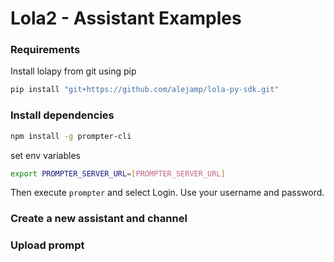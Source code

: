 # Lola2 - Assistant Examples

### Requirements

Install lolapy from git using pip

```bash
pip install "git+https://github.com/alejamp/lola-py-sdk.git"
```

### Install dependencies

```bash
npm install -g prompter-cli
```

set env variables

```bash
export PROMPTER_SERVER_URL=[PROMPTER_SERVER_URL]
```

Then execute ```prompter``` and select Login. Use your username and password.

### Create a new assistant and channel


### Upload prompt

